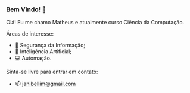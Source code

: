 ### Bem Vindo! 🙂
Olá! Eu me chamo Matheus e atualmente curso Ciência da Computação.

Áreas de interesse:
* 🔐 Segurança da Informação;
* 🧠 Inteligência Artificial;
* 💻 Automação.

Sinta-se livre para entrar em contato: 
* 📫 janibellim@gmail.com
